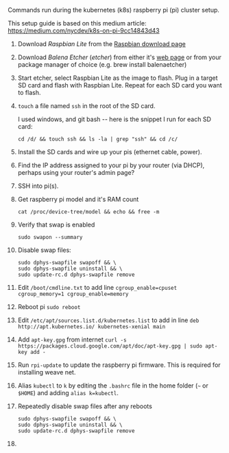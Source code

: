 Commands run during the kubernetes (k8s) raspberry pi (pi) cluster setup.

This setup guide is based on this medium article: https://medium.com/nycdev/k8s-on-pi-9cc14843d43

1. Download *Raspbian Lite* from the [Raspbian download page](https://www.raspberrypi.org/downloads/raspbian/)
1. Download *Balena Etcher* (_etcher_) from either it's [web page](https://www.balena.io/etcher/) or from your package manager of choice (e.g. brew install balenaetcher)
1. Start etcher, select Raspbian Lite as the image to flash. Plug in a target SD card and flash with Raspbian Lite. Repeat for each SD card you want to flash.
1. `touch` a file named `ssh` in the root of the SD card.

    I used windows, and git bash -- here is the snippet I run for each SD card:

    `cd /d/ && touch ssh && ls -la | grep "ssh" && cd /c/`
1. Install the SD cards and wire up your pis (ethernet cable, power).
1. Find the IP address assigned to your pi by your router (via DHCP), perhaps using your router's admin page?
1. SSH into pi(s).
1. Get raspberry pi model and it's RAM count
    ```
    cat /proc/device-tree/model && echo && free -m
    ```
1. Verify that swap is enabled
    ```
    sudo swapon --summary
    ```
1. Disable swap files:
    ```
    sudo dphys-swapfile swapoff && \
    sudo dphys-swapfile uninstall && \
    sudo update-rc.d dphys-swapfile remove
    ```
1. Edit `/boot/cmdline.txt` to add line `cgroup_enable=cpuset cgroup_memory=1 cgroup_enable=memory`
1. Reboot pi `sudo reboot`
1. Edit `/etc/apt/sources.list.d/kubernetes.list` to add in line `deb http://apt.kubernetes.io/ kubernetes-xenial main`
1. Add `apt-key.gpg` from internet `curl -s https://packages.cloud.google.com/apt/doc/apt-key.gpg | sudo apt-key add -`
1. Run `rpi-update` to update the raspberry pi firmware. This is required for installing weave net.
1. Alias `kubectl` to `k` by editing the `.bashrc` file in the home folder (`~` or `$HOME`) and adding `alias k=kubectl`.
1. Repeatedly disable swap files after any reboots
    ```
    sudo dphys-swapfile swapoff && \
    sudo dphys-swapfile uninstall && \
    sudo update-rc.d dphys-swapfile remove
    ```
1.
